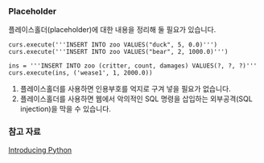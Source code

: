 ### Placeholder

플레이스홀더(placeholder)에 대한 내용을 정리해 둘 필요가 있습니다. 

```
curs.execute('''INSERT INTO zoo VALUES("duck", 5, 0.0)''')
curs.execute('''INSERT INTO zoo VALUES("bear", 2, 1000.0)''')

ins = '''INSERT INTO zoo (critter, count, damages) VALUES(?, ?, ?)'''
curs.execute(ins, ('wease1', 1, 2000.0))
```

1. 플레이스홀더를 사용하면 인용부호를 억지로 구겨 넣을 필요가 없습니다. 
2. 플레이스홀더를 사용하면 웹에서 악의적인 SQL 명령을 삽입하는 외부공격(SQL injection)을 막을 수 있습니다.

### 참고 자료

[Introducing Python]()
